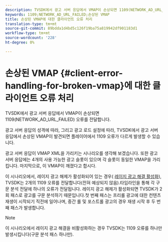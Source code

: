 ```yaml
---
description: TVSDK에서 광고 서버 응답에서 VMAP이 손상되면 1109(NETWORK_AD_URL_FAILED) 오류를 전달합니다.
keywords: 1109;NETWORK_AD_URL_FAILED;손상된 VMAP
title: 손상된 VMAP에 대한 클라이언트 오류 처리
translation-type: tm+mt
source-git-commit: 89bdda1d4bd5c126f19ba75a819942df901183d1
workflow-type: tm+mt
source-wordcount: '228'
ht-degree: 0%

---
```



# 손상된 VMAP {#client-error-handling-for-broken-vmap}에 대한 클라이언트 오류 처리

TVSDK에서 광고 서버 응답에서 VMAP이 손상되면 1109(NETWORK_AD_URL_FAILED) 오류를 전달합니다.

광고 서버 응답의 성격에 따라, 그리고 광고 로드 설정에 따라, TVSDK에서 광고 서버 응답에서 손상된 VMAP이 발견되면 플레이어에서 1109 오류가 다르게 발생할 수 있습니다.

광고 서버 응답이 VMAP XML을 가리키는 시나리오를 생각해 보겠습니다. 또한 광고 서버 응답에는 4개의 사용 가능한 광고 슬롯이 있으며 각 슬롯이 동일한 VMAP을 가리킵니다. 마지막으로, 이 VMAP이 깨졌다고 합시다.

이 시나리오에서, 레이지 광고 해제가 활성화되어 있는 경우( [레이지 광고 해결 활성화](../../../tvsdk-2.7-for-android/ad-insertion/c-psdk-android-2.7-lazy-ad-resolving/t-psdk-android-2.7-enable-lazy-ad-resolving.md)), TVSDK는 2개의 1109 오류를 전달합니다(전혀 예상되지 않음).타임라인을 통해 각 구문 분석 전달에 하나의 오류가 전달됩니다. 레이지 광고 해제가 활성화되면 TVSDK가 2회 패스로 광고를 구문 분석하기 때문입니다.첫 번째 패스는 프리롤 광고에 대한 컨텐츠 재생이 시작되기 직전에 일어나며, 중간 롤 및 포스트롤 광고의 경우 재생 시작 후 두 번째 패스가 발생합니다.

>[!NOTE]
>
>이 시나리오에서 레이지 광고 해결을 비활성화하는 경우 TVSDK는 1109 오류를 하나만 발생시킵니다(구문 분석 패스 하나만).

